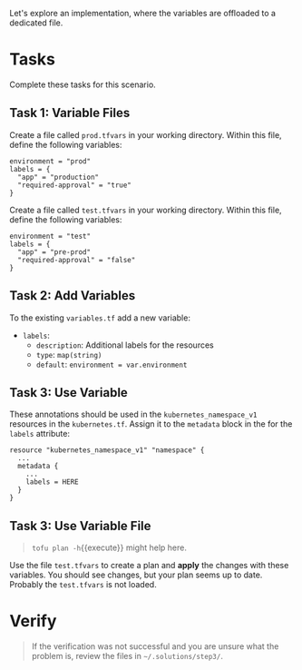 Let's explore an implementation, where the variables are offloaded to a dedicated file.

# Tasks

Complete these tasks for this scenario. 

## Task 1: Variable Files

Create a file called `prod.tfvars` in your working directory. Within this file, define the following variables:

```hcl
environment = "prod"
labels = {
  "app" = "production"
  "required-approval" = "true"
}
```

Create a file called `test.tfvars` in your working directory. Within this file, define the following variables:

```hcl
environment = "test"
labels = {
  "app" = "pre-prod"
  "required-approval" = "false"
}
```

## Task 2: Add Variables

To the existing `variables.tf` add a new variable:

  * `labels`:
    * `description`: Additional labels for the resources 
    * `type`: `map(string)`
    * `default`: `environment = var.environment`

## Task 3: Use Variable

These annotations should be used in the `kubernetes_namespace_v1` resources in the `kubernetes.tf`. Assign it to the `metadata` block in the for the `labels` attribute:

```shell
resource "kubernetes_namespace_v1" "namespace" {
  ...
  metadata {
    ...
    labels = HERE
  }
}
```

## Task 3: Use Variable File

> `tofu plan -h`{{execute}} might help here.

Use the file `test.tfvars` to create a plan and **apply** the changes with these variables. You should see changes, but your plan seems up to date. Probably the `test.tfvars` is not loaded. 

# Verify

> If the verification was not successful and you are unsure what the problem is, review the files in `~/.solutions/step3/`.


